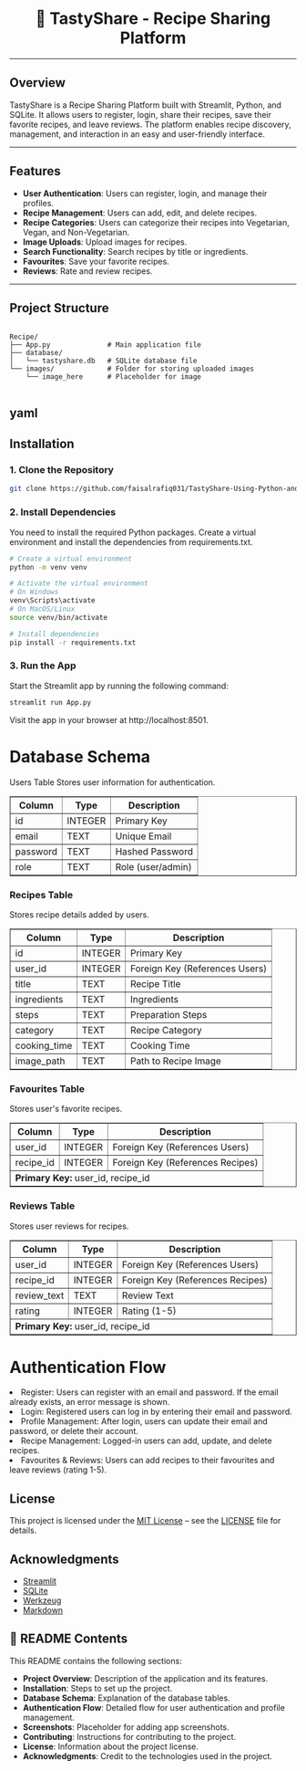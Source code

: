 <h1 align="center">🍲 TastyShare - Recipe Sharing Platform</h1>

---

## Overview

TastyShare is a Recipe Sharing Platform built with Streamlit, Python, and SQLite. It allows users to register, login, share their recipes, save their favorite recipes, and leave reviews. The platform enables recipe discovery, management, and interaction in an easy and user-friendly interface.

---

## Features

- **User Authentication**: Users can register, login, and manage their profiles.
- **Recipe Management**: Users can add, edit, and delete recipes.
- **Recipe Categories**: Users can categorize their recipes into Vegetarian, Vegan, and Non-Vegetarian.
- **Image Uploads**: Upload images for recipes.
- **Search Functionality**: Search recipes by title or ingredients.
- **Favourites**: Save your favorite recipes.
- **Reviews**: Rate and review recipes.

---

## Project Structure

<pre><code>
Recipe/
├── App.py              # Main application file
├── database/
│   └── tastyshare.db   # SQLite database file
└── images/             # Folder for storing uploaded images
    └── image_here      # Placeholder for image

</code></pre>

yaml
---

## Installation

### 1. Clone the Repository

```bash
git clone https://github.com/faisalrafiq031/TastyShare-Using-Python-and-Sqllite3.git
```

### 2. Install Dependencies
You need to install the required Python packages. Create a virtual environment and install the dependencies from requirements.txt.


```bash
# Create a virtual environment
python -m venv venv

# Activate the virtual environment
# On Windows
venv\Scripts\activate
# On MacOS/Linux
source venv/bin/activate

# Install dependencies
pip install -r requirements.txt
```

### 3. Run the App
Start the Streamlit app by running the following command:
```bash
streamlit run App.py
```
Visit the app in your browser at http://localhost:8501.

# Database Schema
Users Table
Stores user information for authentication.

<table border="1" cellpadding="5" cellspacing="0">
  <tr>
    <th>Column</th>
    <th>Type</th>
    <th>Description</th>
  </tr>
  <tr>
    <td>id</td>
    <td>INTEGER</td>
    <td>Primary Key</td>
  </tr>
  <tr>
    <td>email</td>
    <td>TEXT</td>
    <td>Unique Email</td>
  </tr>
  <tr>
    <td>password</td>
    <td>TEXT</td>
    <td>Hashed Password</td>
  </tr>
  <tr>
    <td>role</td>
    <td>TEXT</td>
    <td>Role (user/admin)</td>
  </tr>
</table>

<h3>Recipes Table</h3>
<p>Stores recipe details added by users.</p>
<table border="1" cellpadding="5" cellspacing="0">
  <tr>
    <th>Column</th>
    <th>Type</th>
    <th>Description</th>
  </tr>
  <tr>
    <td>id</td>
    <td>INTEGER</td>
    <td>Primary Key</td>
  </tr>
  <tr>
    <td>user_id</td>
    <td>INTEGER</td>
    <td>Foreign Key (References Users)</td>
  </tr>
  <tr>
    <td>title</td>
    <td>TEXT</td>
    <td>Recipe Title</td>
  </tr>
  <tr>
    <td>ingredients</td>
    <td>TEXT</td>
    <td>Ingredients</td>
  </tr>
  <tr>
    <td>steps</td>
    <td>TEXT</td>
    <td>Preparation Steps</td>
  </tr>
  <tr>
    <td>category</td>
    <td>TEXT</td>
    <td>Recipe Category</td>
  </tr>
  <tr>
    <td>cooking_time</td>
    <td>TEXT</td>
    <td>Cooking Time</td>
  </tr>
  <tr>
    <td>image_path</td>
    <td>TEXT</td>
    <td>Path to Recipe Image</td>
  </tr>
</table>

<h3>Favourites Table</h3>
<p>Stores user's favorite recipes.</p>
<table border="1" cellpadding="5" cellspacing="0">
  <tr>
    <th>Column</th>
    <th>Type</th>
    <th>Description</th>
  </tr>
  <tr>
    <td>user_id</td>
    <td>INTEGER</td>
    <td>Foreign Key (References Users)</td>
  </tr>
  <tr>
    <td>recipe_id</td>
    <td>INTEGER</td>
    <td>Foreign Key (References Recipes)</td>
  </tr>
  <tr>
    <td colspan="3"><strong>Primary Key:</strong> user_id, recipe_id</td>
  </tr>
</table>

<h3>Reviews Table</h3>
<p>Stores user reviews for recipes.</p>
<table border="1" cellpadding="5" cellspacing="0">
  <tr>
    <th>Column</th>
    <th>Type</th>
    <th>Description</th>
  </tr>
  <tr>
    <td>user_id</td>
    <td>INTEGER</td>
    <td>Foreign Key (References Users)</td>
  </tr>
  <tr>
    <td>recipe_id</td>
    <td>INTEGER</td>
    <td>Foreign Key (References Recipes)</td>
  </tr>
  <tr>
    <td>review_text</td>
    <td>TEXT</td>
    <td>Review Text</td>
  </tr>
  <tr>
    <td>rating</td>
    <td>INTEGER</td>
    <td>Rating (1-5)</td>
  </tr>
  <tr>
    <td colspan="3"><strong>Primary Key:</strong> user_id, recipe_id</td>
  </tr>
</table>


# Authentication Flow
<li>Register: Users can register with an email and password. If the email already exists, an error message is shown.</li>
<li>Login: Registered users can log in by entering their email and password.</li>
<li>Profile Management: After login, users can update their email and password, or delete their account.</li>
<li>Recipe Management: Logged-in users can add, update, and delete recipes.</li>
<li>Favourites & Reviews: Users can add recipes to their favourites and leave reviews (rating 1-5).</li>

<h2>License</h2>
<p>This project is licensed under the 
  <a href="https://opensource.org/licenses/MIT" target="_blank">MIT License</a> – 
  see the <a href="LICENSE" target="_blank">LICENSE</a> file for details.
</p>

<h2>Acknowledgments</h2>
<ul>
  <li><a href="https://streamlit.io/" target="_blank">Streamlit</a></li>
  <li><a href="https://www.sqlite.org/index.html" target="_blank">SQLite</a></li>
  <li><a href="https://palletsprojects.com/p/werkzeug/" target="_blank">Werkzeug</a></li>
  <li><a href="https://daringfireball.net/projects/markdown/" target="_blank">Markdown</a></li>
</ul>

<h2>📘 README Contents</h2>
<p>This README contains the following sections:</p>
<ul>
  <li><strong>Project Overview</strong>: Description of the application and its features.</li>
  <li><strong>Installation</strong>: Steps to set up the project.</li>
  <li><strong>Database Schema</strong>: Explanation of the database tables.</li>
  <li><strong>Authentication Flow</strong>: Detailed flow for user authentication and profile management.</li>
  <li><strong>Screenshots</strong>: Placeholder for adding app screenshots.</li>
  <li><strong>Contributing</strong>: Instructions for contributing to the project.</li>
  <li><strong>License</strong>: Information about the project license.</li>
  <li><strong>Acknowledgments</strong>: Credit to the technologies used in the project.</li>
</ul>


